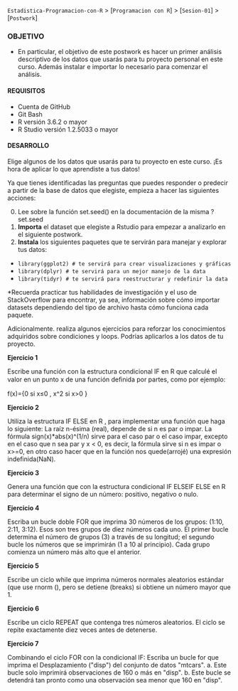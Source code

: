 `Estadistica-Programacion-con-R` > [`Programacion con R`] > [`Sesion-01`] > [`Postwork`] 

### OBJETIVO  

- En particular, el objetivo de este postwork es hacer un primer análisis descriptivo de los datos que usarás para tu proyecto personal en este curso. Además instalar e importar lo necesario para comenzar el análisis.  

#### REQUISITOS
- Cuenta de GitHub  
- Git Bash  
- R versión 3.6.2 o mayor                                
- R Studio versión 1.2.5033 o mayor   

#### DESARROLLO

Elige algunos de los datos que usarás para tu proyecto en este curso. ¡Es hora de aplicar lo que aprendiste a tus datos!   

Ya que tienes identificadas las preguntas que puedes responder o predecir a partir de la base de datos que elegiste, empieza a hacer las siguientes acciones:  

0. Lee sobre la función set.seed() en la documentación de la misma ?set.seed
1. **Importa** el dataset que elegiste a Rstudio para empezar a analizarlo en el siguiente postwork.    
2. **Instala** los siguientes paquetes que te servirán para manejar y explorar tus datos:  
- ```library(ggplot2) # te servirá para crear visualizaciones y gráficas``` 
- ```library(dplyr) # te servirá para un mejor manejo de la data```
- ```library(tidyr) # te servirá para reestructurar y redefinir la data```    

*Recuerda practicar tus habilidades de investigación y el uso de StackOverflow para encontrar, ya sea, información sobre cómo importar datasets dependiendo del tipo de archivo hasta cómo funciona cada paquete.   
  

Adicionalmente. realiza algunos ejercicios para reforzar los conocimientos adquiridos sobre condiciones y loops. Podrías aplicarlos a los datos de tu proyecto.

**Ejercicio 1**  

Escribe una función con la estructura condicional IF en R que calculé el valor en un punto x de una función deﬁnida por partes, como por ejemplo:

f(x)={0 si x≤0 , x^2 si x>0 }

**Ejercicio 2**  

Utiliza la estructura IF ELSE en R , para implementar una función que haga lo siguiente: La raíz n-ésima (real), depende de si n es par o impar. La fórmula sign(x)*abs(x)^(1/n) sirve para el caso par o el caso impar, excepto en el caso que n sea par y x < 0, es decir, la fórmula sirve si n es impar o x>=0, en otro caso hacer que en la función nos quede(arrojé) una expresión indefinida(NaN).  

**Ejercicio 3**  

Genera una función que con la estructura condicional IF ELSEIF ELSE en R para determinar el signo de un número: positivo, negativo o nulo. 

**Ejercicio 4**  

Escriba un bucle doble FOR que imprima 30 números de los grupos: (1:10, 2:11, 3:12). Esos son tres grupos de diez números cada uno. El primer bucle determina el número de grupos (3) a través de su longitud; el segundo bucle los números que se imprimirán (1 a 10 al principio). Cada grupo comienza un número más alto que el anterior.

**Ejercicio 5**  

Escribe un ciclo while que imprima números normales aleatorios estándar (que use rnorm (), pero se detiene (breaks) si obtiene un número mayor que 1.  

**Ejercicio 6**  

Escribe un ciclo REPEAT que contenga tres números aleatorios. El ciclo se repite exactamente diez veces antes de detenerse.

**Ejercicio 7**  

Combinando el ciclo FOR con la condicional IF: Escriba un bucle for que imprima el Desplazamiento ("disp") del conjunto de datos "mtcars".
a. Este bucle solo imprimirá observaciones de 160 o más en "disp".
b. Este bucle se detendrá tan pronto como una observación sea menor que 160 en "disp".

